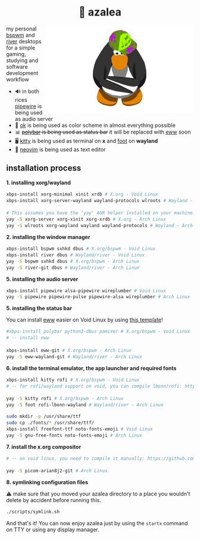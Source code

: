 <div align="center">
    <h1>🌸 azalea</h1>
</div>

<img src="assets/club-penguin-dancing.gif" align="right" width="400" />

my personal [bspwm] and [river] desktops for a simple gaming, studying and software development workflow

* 🔊 in both rices [pipewire] is being used as audio server
* 🎨 [ok] is being used as color scheme in almost everything possible
* 📊 ~~[polybar] is being used as status bar~~ it will be replaced with [eww] soon
* 🖥️ [kitty] is being used as terminal on **x** and [foot] on **wayland**
* 📜 [neovim] is being used as text editor

[bspwm]: https://github.com/baskerville/bspwm
[river]: https://github.com/riverwm/river
[polybar]: https://github.com/polybar/polybar 
[eww]: https://github.com/elkowar/eww 
[kitty]: https://github.com/kovidgoyal/kitty
[foot]: https://codeberg.org/dnkl/foot
[pipewire]: https://gitlab.freedesktop.org/pipewire/pipewire/
[neovim]: https://github.com/neovim/neovim
[ok]: https://github.com/itsook

## installation process

**1. installing xorg/wayland**

```bash
xbps-install xorg-minimal xinit xrdb # X.org - Void Linux
xbps-install xorg-server-wayland wayland-protocols wlroots # Wayland - Void Linux

# This assumes you have the 'yay' AUR helper installed on your machine.
yay -S xorg-server xorg-xinit xorg-xrdb # X.org - Arch Linux
yay -S wlroots xorg-wayland wayland wayland-protocols # Wayland - Arch Linux
```

**2. installing the window manager**

```bash
xbps-install bspwm sxhkd dbus # X.org/bspwm - Void Linux
xbps-install river dbus # Wayland/river - Void Linux
yay -S bspwm sxhkd dbus # X.org/bspwm - Arch Linux
yay -S river-git dbus # Wayland/river - Arch Linux
```

**5. installing the audio server**

```bash
xbps-install pipewire alsa-pipewire wireplumber # Void Linux
yay -S pipewire pipewire-pulse pipewire-alsa wireplumber # Arch Linux
```

**5. installing the status bar**

You can install [eww] easier on Void Linux by using [this template](https://github.com/monke0192/eww-template)!

```bash 
#xbps-install polybar python3-dbus pamixer # X.org/bspwm - Void Linux
# -- install eww

xbps-install eww-git # X.org/bspwm - Arch Linux
yay -S eww-wayland-git # Wayland/river - Arch Linux
```

**6. install the terminal emulator, the app launcher and required fonts**

```bash
xbps-install kitty rofi # X.org/bspwm - Void Linux
# -- for rofi/wayland support on void, you can compile lbonn/rofi: https://github.com/lbonn/rofi

yay -S kitty rofi # X.org/bspwm - Arch Linux
yay -S foot rofi-lbonn-wayland # Wayland/river - Arch Linux
```

```bash
sudo mkdir -p /usr/share/ttf
sudo cp ./fonts/* /usr/share/ttf/
xbps-install freefont-ttf noto-fonts-emoji # Void Linux
yay -S gnu-free-fonts noto-fonts-emoji # Arch Linux
```

**7. install the x.org compositor**

```bash
# -- on void linux, you need to compile it manually: https://github.com/Arian8j2/picom

yay -S picom-arian8j2-git # Arch Linux.
```

**8. symlinking configuration files**

⚠️ make sure that you moved your azalea directory to a place you wouldn't delete by accident before
running this.

```bash
./scripts/symlink.sh
```

And that's it! You can now enjoy azalea just by using the `startx` command on TTY or using any display
manager.

